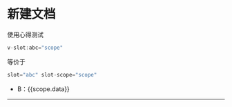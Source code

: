 # 新建文档

使用心得测试

```js
v-slot:abc="scope" 
```
等价于
```js
slot="abc" slot-scope="scope"
```

<template v-slot:abc="scope">
    A： {{scope.data}}
</template>

<ul slot="abc" slot-scope="scope">
   <li>B：{{scope.data}}</li>
</ul>
<hr/>
